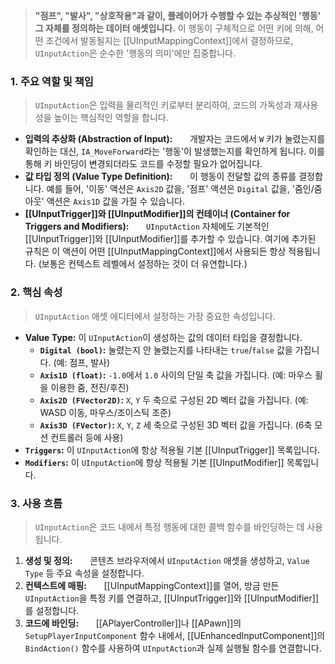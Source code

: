 > **"점프", "발사", "상호작용"과 같이, 플레이어가 수행할 수 있는 추상적인 '행동' 그 자체를 정의하는 데이터 애셋입니다.** 이 행동이 구체적으로 어떤 키에 의해, 어떤 조건에서 발동될지는 [[UInputMappingContext]]에서 결정하므로, `UInputAction`은 순수한 '행동의 의미'에만 집중합니다.

### **1. 주요 역할 및 책임**
> `UInputAction`은 입력을 물리적인 키로부터 분리하여, 코드의 가독성과 재사용성을 높이는 핵심적인 역할을 합니다.

* **입력의 추상화 (Abstraction of Input):**
      개발자는 코드에서 `W` 키가 눌렸는지를 확인하는 대신, `IA_MoveForward`라는 '행동'이 발생했는지를 확인하게 됩니다. 이를 통해 키 바인딩이 변경되더라도 코드를 수정할 필요가 없어집니다.
* **값 타입 정의 (Value Type Definition):**
      이 행동이 전달할 값의 종류를 결정합니다. 예를 들어, '이동' 액션은 `Axis2D` 값을, '점프' 액션은 `Digital` 값을, '줌인/줌아웃' 액션은 `Axis1D` 값을 가질 수 있습니다.
* **[[UInputTrigger]]와 [[UInputModifier]]의 컨테이너 (Container for Triggers and Modifiers):**
      `UInputAction` 자체에도 기본적인 [[UInputTrigger]]와 [[UInputModifier]]를 추가할 수 있습니다. 여기에 추가된 규칙은 이 액션이 어떤 [[UInputMappingContext]]에서 사용되든 항상 적용됩니다. (보통은 컨텍스트 레벨에서 설정하는 것이 더 유연합니다.)
	  
### **2. 핵심 속성**
> `UInputAction` 애셋 에디터에서 설정하는 가장 중요한 속성입니다.

* **Value Type:** 이 `UInputAction`이 생성하는 값의 데이터 타입을 결정합니다.
    * **`Digital (bool)`:** 눌렸는지 안 눌렸는지를 나타내는 `true`/`false` 값을 가집니다. (예: 점프, 발사)
    * **`Axis1D (float)`:** `-1.0`에서 `1.0` 사이의 단일 축 값을 가집니다. (예: 마우스 휠을 이용한 줌, 전진/후진)
    * **`Axis2D (FVector2D)`:** `X`, `Y` 두 축으로 구성된 2D 벡터 값을 가집니다. (예: WASD 이동, 마우스/조이스틱 조준)
    * **`Axis3D (FVector)`:** `X`, `Y`, `Z` 세 축으로 구성된 3D 벡터 값을 가집니다. (6축 모션 컨트롤러 등에 사용)
* **`Triggers`:** 이 `UInputAction`에 항상 적용될 기본 [[UInputTrigger]] 목록입니다.
* **`Modifiers`:** 이 `UInputAction`에 항상 적용될 기본 [[UInputModifier]] 목록입니다.

### **3. 사용 흐름**
> `UInputAction`은 코드 내에서 특정 행동에 대한 콜백 함수를 바인딩하는 데 사용됩니다.
1. **생성 및 정의:**
      콘텐츠 브라우저에서 `UInputAction` 애셋을 생성하고, `Value Type` 등 주요 속성을 설정합니다.
2. **컨텍스트에 매핑:**
      [[UInputMappingContext]]를 열어, 방금 만든 `UInputAction`을 특정 키를 연결하고, [[UInputTrigger]]와 [[UInputModifier]]를 설정합니다.
3. **코드에 바인딩:**
      [[APlayerController]]나 [[APawn]]의 `SetupPlayerInputComponent` 함수 내에서, [[UEnhancedInputComponent]]의 `BindAction()` 함수를 사용하여 `UInputAction`과 실제 실행될 함수를 연결합니다.